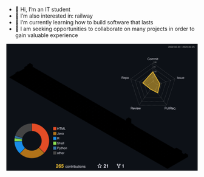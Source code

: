 - 👋 Hi, I’m an IT student
- 🚆 I’m also interested in: railway 
- 🏫 I’m currently learning how to build software that lasts
- 💞️ I am seeking opportunities to collaborate on many projects in order to gain valuable experience

![Contribution chart](profile-3d-contrib/profile-night-rainbow.svg)
